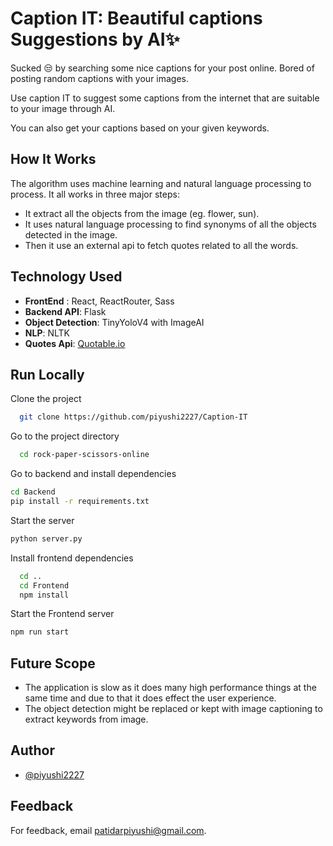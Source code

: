# Caption IT: Beautiful captions Suggestions by AI:sparkles:
Sucked :unamused: by searching some nice captions for your post online. Bored of posting random captions with your images.

Use caption IT to suggest some captions from the internet that are suitable to your image through AI. 

You can also get your captions based on your given keywords.


## How It Works
The algorithm uses machine learning and natural language processing to process. It all works in three major steps:
- It extract all the objects from the image (eg. flower, sun). 
- It uses natural language processing to find synonyms of all the objects detected in the image.
- Then it use an external api to fetch quotes related to all the words.   

## Technology Used
- **FrontEnd** : React, ReactRouter, Sass
- **Backend API**: Flask
- **Object Detection**: TinyYoloV4 with ImageAI
- **NLP**: NLTK
- **Quotes Api**: [Quotable.io](https://github.com/lukePeavey/quotable)


## Run Locally

Clone the project

```bash
  git clone https://github.com/piyushi2227/Caption-IT
```

Go to the project directory

```bash
  cd rock-paper-scissors-online
```
Go to backend and install dependencies 

```bash
cd Backend
pip install -r requirements.txt
```
Start the server
```bash
python server.py
```
Install frontend dependencies

```bash
  cd ..
  cd Frontend
  npm install
```

Start the Frontend server

```bash
npm run start
```

## Future Scope
- The application is slow as it does many high performance things at the same time and due to that it does effect the user experience.
- The object detection might be replaced or kept with image captioning to extract keywords from image.


## Author

- [@piyushi2227](https://github.com/piyushi2227)


## Feedback

For feedback, email patidarpiyushi@gmail.com.
